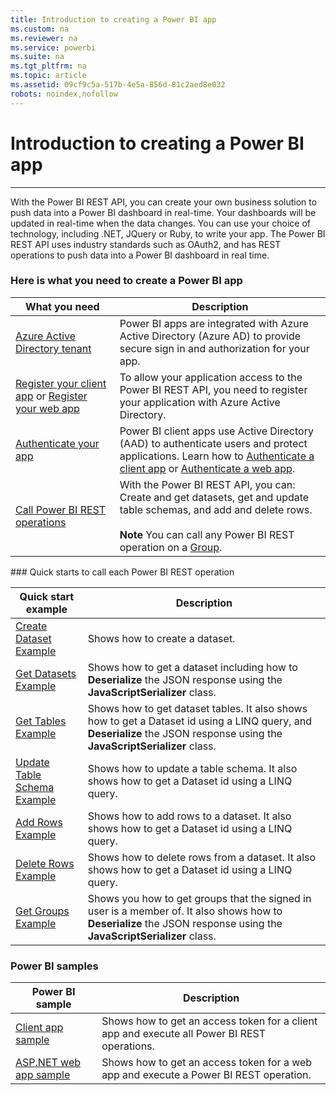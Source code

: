 ```yaml
---
title: Introduction to creating a Power BI app
ms.custom: na
ms.reviewer: na
ms.service: powerbi
ms.suite: na
ms.tgt_pltfrm: na
ms.topic: article
ms.assetid: 09cf9c5a-517b-4e5a-856d-81c2aed8e032
robots: noindex,nofollow
---
```

# Introduction to creating a Power BI app
---
With the Power BI REST API, you can create your own business solution to push data into a Power BI dashboard in real-time.  Your dashboards will be updated in real-time when the data changes. You can use your choice of technology, including .NET, JQuery or Ruby, to write your app. The Power BI REST API uses industry standards such as OAuth2, and has REST operations to push data into a Power BI dashboard in real time.

### Here is what you need to create a Power BI app

|What you need | Description |
|-|-|
| [Azure Active Directory tenant](Create-an-Azure-Active-Directory-tenant.md) | Power BI apps are integrated with  Azure Active Directory (Azure AD) to provide secure sign in and authorization for your app.|
|[Register your client app](Register-a-client-app.md) or [Register your web app](Register-a-web-app.md) | To allow your application access to the Power BI REST API, you need to register your application with Azure Active Directory.|
|[Authenticate your app](Authenticate-to-Power-BI-service.md)  | Power BI client apps use Active Directory (AAD) to authenticate users and protect applications. Learn how to [Authenticate a client app](Authenticate-a-client-app.md) or [Authenticate a web app](Authenticate-a-web-app.md).|
|[Call Power BI REST operations](Power-BI-REST-API-reference.md)  | With the Power BI REST API, you can: Create and get datasets, get and update table schemas, and add and delete rows. <br/><br/> **Note** You can call any Power BI REST operation on a [Group](Get-Groups.md).|

<a name="QuickStarts"/>
### Quick starts to call each Power BI REST operation

|Quick start example | Description |
|-|-|
|[Create Dataset Example](Create-Dataset.md#example) | Shows how to create a dataset.  |
|[Get Datasets Example](Get-Datasets.md#example)  | Shows how to get a dataset including how to **Deserialize** the JSON response using the **JavaScriptSerializer** class.|
|[Get Tables Example](Get-Tables.md#example)  | Shows how to get dataset tables. It also shows how to get a Dataset id using a LINQ query, and **Deserialize** the JSON response using the **JavaScriptSerializer** class. |
|[Update Table Schema Example](Update-Table-Schema.md#example) | Shows how to update a table schema. It also shows how to get a Dataset id using a LINQ query.|
|[Add Rows Example](Add-Rows.md#example) | Shows how to add rows to a dataset.  It also shows how to get a Dataset id using a LINQ query.|
|[Delete Rows Example](Delete-Rows.md#example) | Shows how to delete rows from a dataset.  It also shows how to get a Dataset id using a LINQ query. |
|[Get Groups Example](Get-Groups.md#example) | Shows you how to get groups that the signed in user is a member of. It also shows how to **Deserialize** the JSON response using the **JavaScriptSerializer** class.|

### Power BI samples
|Power BI sample| Description |
|-|-|
|[Client app sample](Power-BI-client-app-sample.md) | Shows how to get an access token for a client app and execute all Power BI REST operations.|
|[ASP.NET web app sample](Power-BI-web-app-sample.md) | Shows how to get an access token for a web app and execute a Power BI REST operation.|
